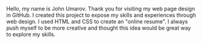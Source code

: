
Hello, my name is John Umarov. Thank you for visiting my web page design in GitHub. I created this project to expose my skills and experiences through web design. I used HTML and CSS to create an "online resume". I always push myself to be more creative and thought this idea would be great way to explore my skills. 


